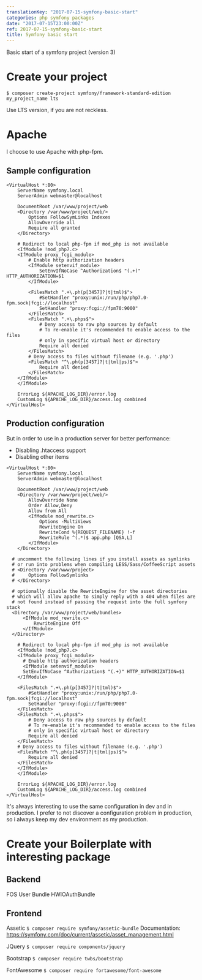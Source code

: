 ```yaml
---
translationKey: "2017-07-15-symfony-basic-start"
categories: php symfony packages
date: "2017-07-15T23:00:00Z"
ref: 2017-07-15-symfony-basic-start
title: Symfony basic start
---
```


Basic start of a symfony project (version 3)

# Create your project
`$ composer create-project symfony/framework-standard-edition my_project_name lts`

Use LTS version, if you are not reckless.

# Apache
I choose to use Apache with php-fpm.

## Sample configuration

```
<VirtualHost *:80>
	ServerName symfony.local
	ServerAdmin webmaster@localhost

	DocumentRoot /var/www/project/web
	<Directory /var/www/project/web/>
		Options FollowSymLinks Indexes
		AllowOverride all
		Require all granted
	</Directory>

	# Redirect to local php-fpm if mod_php is not available
	<IfModule !mod_php7.c>
	<IfModule proxy_fcgi_module>
		# Enable http authorization headers
		<IfModule setenvif_module>
			SetEnvIfNoCase ^Authorization$ "(.+)" HTTP_AUTHORIZATION=$1
		</IfModule>

		<FilesMatch ".+\.ph(p[3457]?|t|tml)$">
			#SetHandler "proxy:unix:/run/php/php7.0-fpm.sock|fcgi://localhost"
			SetHandler "proxy:fcgi://fpm70:9000"
		</FilesMatch>
		<FilesMatch ".+\.phps$">
			# Deny access to raw php sources by default
			# To re-enable it's recommended to enable access to the files
			# only in specific virtual host or directory
			Require all denied
		</FilesMatch>
		# Deny access to files without filename (e.g. '.php')
		<FilesMatch "^\.ph(p[3457]?|t|tml|ps)$">
			Require all denied
		</FilesMatch>
	</IfModule>
	</IfModule>

	ErrorLog ${APACHE_LOG_DIR}/error.log
	CustomLog ${APACHE_LOG_DIR}/access.log combined
</VirtualHost>
```

## Production configuration

But in order to use in a production server for better performance:
 - Disabling .htaccess support
 - Disabling other items

```
<VirtualHost *:80>
	ServerName symfony.local
	ServerAdmin webmaster@localhost

	DocumentRoot /var/www/project/web
	<Directory /var/www/project/web/>
		AllowOverride None
		Order Allow,Deny
		Allow from All
		<IfModule mod_rewrite.c>
			Options -MultiViews
			RewriteEngine On
			RewriteCond %{REQUEST_FILENAME} !-f
			RewriteRule ^(.*)$ app.php [QSA,L]
		</IfModule>
	</Directory>

  # uncomment the following lines if you install assets as symlinks
  # or run into problems when compiling LESS/Sass/CoffeeScript assets
  # <Directory /var/www/project>
  #     Options FollowSymlinks
  # </Directory>

  # optionally disable the RewriteEngine for the asset directories
  # which will allow apache to simply reply with a 404 when files are
  # not found instead of passing the request into the full symfony stack
  <Directory /var/www/project/web/bundles>
      <IfModule mod_rewrite.c>
          RewriteEngine Off
      </IfModule>
  </Directory>

	# Redirect to local php-fpm if mod_php is not available
	<IfModule !mod_php7.c>
  	<IfModule proxy_fcgi_module>
      # Enable http authorization headers
      <IfModule setenvif_module>
      SetEnvIfNoCase ^Authorization$ "(.+)" HTTP_AUTHORIZATION=$1
    </IfModule>

    <FilesMatch ".+\.ph(p[3457]?|t|tml)$">
  		#SetHandler "proxy:unix:/run/php/php7.0-fpm.sock|fcgi://localhost"
  		SetHandler "proxy:fcgi://fpm70:9000"
    </FilesMatch>
	<FilesMatch ".+\.phps$">
		# Deny access to raw php sources by default
		# To re-enable it's recommended to enable access to the files
		# only in specific virtual host or directory
		Require all denied
	</FilesMatch>
	# Deny access to files without filename (e.g. '.php')
	<FilesMatch "^\.ph(p[3457]?|t|tml|ps)$">
		Require all denied
	</FilesMatch>
	</IfModule>
	</IfModule>

	ErrorLog ${APACHE_LOG_DIR}/error.log
	CustomLog ${APACHE_LOG_DIR}/access.log combined
</VirtualHost>
```

It's always interesting to use the same configuration in dev and in production.
I prefer to not discover a configuration problem in production, so i always
keep my dev environment as my production.

# Create your Boilerplate with interesting package

## Backend

FOS User Bundle
HWIOAuthBundle

## Frontend
Assetic
`$ composer require symfony/assetic-bundle`
Documentation: https://symfony.com/doc/current/assetic/asset_management.html

JQuery
`$ composer require components/jquery`

Bootstrap
`$ composer require twbs/bootstrap`

FontAwesome
`$ composer require fortawesome/font-awesome`
